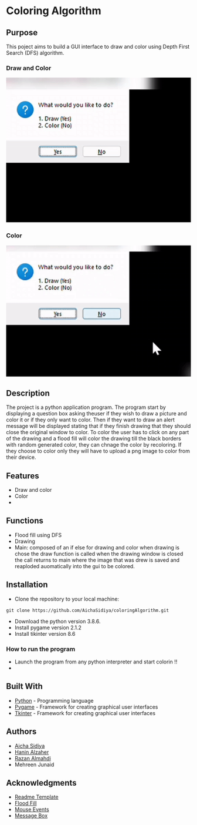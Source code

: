 # Coloring Algorithm

## Purpose
<!--Purpose of the project-->
This poject aims to build a GUI interface to draw and color using Depth First Search (DFS) algorithm. 

### Draw and Color
![alt text](https://github.com/AichaSidiya/coloringAlgorithm/blob/main/p1gif.gif)
### Color
![alt text](https://github.com/AichaSidiya/coloringAlgorithm/blob/main/p2gif.gif)
<!--Header 2 description of the project-->
## Description

The project is a python application program. The program start by displaying a question box asking theuser if they wish to draw a picture and color it or if they only want to color. Then if they want to draw an alert message will be displayed stating that if they finish drawing that they should close the original window to color. To color the user has to click on any part of the drawing and a flood fill will color the drawing till the black borders with random generated color, they can chnage the color by recoloring. If they choose to color only they will have to upload a png image to color from their device. 

## Features
* Draw and color 
* Color
* 
<!-- Files of the project-->
## Functions
- Flood fill using DFS
- Drawing
- Main: composed of an if else for drawing and color when drawing is chose the draw function is called when the drawing window is closed the call returns to main where the image that was drew is saved and reaploded auomatically into the gui to be colored. 
## Installation
<!--Steps of Installation-->
* Clone the repository to your local machine:
```
git clone https://github.com/AichaSidiya/coloringAlgorithm.git
```
* Download the python version 3.8.6. 
* Install pygame version  2.1.2 
* Install tikinter version 8.6 

### How to run the program

* Launch the program from any python interpreter and start colorin !!
* 
## Built With

- [Python](https://www.python.org/) - Programming language
- [Pygame](https://www.pygame.org/docs/) - Framework for creating graphical user interfaces
- [Tkinter](https://docs.python.org/3/library/tkinter.html) - Framework for creating graphical user interfaces

## Authors
<!-- The contributors to the project-->
* [Aicha Sidiya](https://github.com/AichaSidiya)
* [Hanin Alzaher](https://github.com/hanin-az)
* [Razan Almahdi](https://github.com/RazanAlmahdi)
* Mehreen Junaid


## Acknowledgments
<!-- Insparation files, codes, and general refrences used in writing the code of the project-->
* [Readme Template](https://gist.github.com/DomPizzie/7a5ff55ffa9081f2de27c315f5018afc)
* [Flood Fill](https://stackoverflow.com/questions/41656764/how-to-implement-flood-fill-in-a-pygame-surface)
* [Mouse Events](https://www.tutorialspoint.com/pygame/pygame_mouse_events.htm)
* [Message Box](https://stackoverflow.com/questions/41639671/pop-up-message-box-in-pygame)
